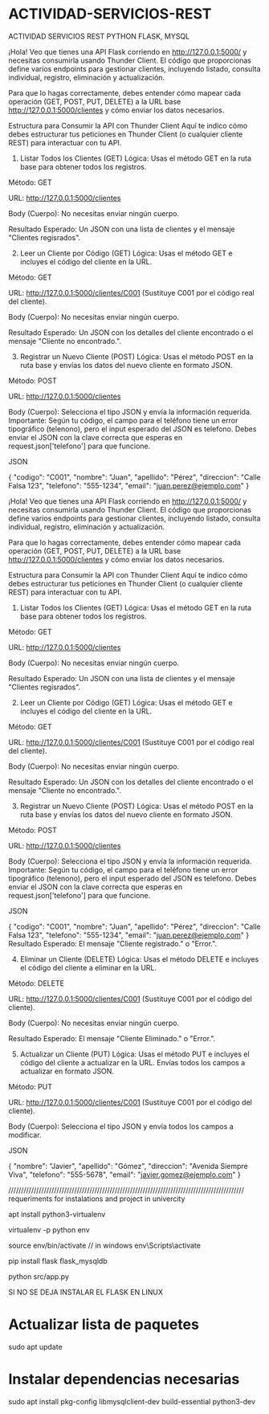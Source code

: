 # ACTIVIDAD-SERVICIOS-REST
ACTIVIDAD SERVICIOS REST PYTHON FLASK, MYSQL



¡Hola! Veo que tienes una API Flask corriendo en http://127.0.0.1:5000/ y necesitas consumirla usando Thunder Client. El código que proporcionas define varios endpoints para gestionar clientes, incluyendo listado, consulta individual, registro, eliminación y actualización.

Para que lo hagas correctamente, debes entender cómo mapear cada operación (GET, POST, PUT, DELETE) a la URL base http://127.0.0.1:5000/clientes y cómo enviar los datos necesarios.

Estructura para Consumir la API con Thunder Client
Aquí te indico cómo debes estructurar tus peticiones en Thunder Client (o cualquier cliente REST) para interactuar con tu API.

1. Listar Todos los Clientes (GET)
Lógica: Usas el método GET en la ruta base para obtener todos los registros.

Método: GET

URL: http://127.0.0.1:5000/clientes

Body (Cuerpo): No necesitas enviar ningún cuerpo.

Resultado Esperado: Un JSON con una lista de clientes y el mensaje "Clientes regisrados".

2. Leer un Cliente por Código (GET)
Lógica: Usas el método GET e incluyes el código del cliente en la URL.

Método: GET

URL: http://127.0.0.1:5000/clientes/C001 (Sustituye C001 por el código real del cliente).

Body (Cuerpo): No necesitas enviar ningún cuerpo.

Resultado Esperado: Un JSON con los detalles del cliente encontrado o el mensaje "Cliente no encontrado.".

3. Registrar un Nuevo Cliente (POST)
Lógica: Usas el método POST en la ruta base y envías los datos del nuevo cliente en formato JSON.

Método: POST

URL: http://127.0.0.1:5000/clientes

Body (Cuerpo): Selecciona el tipo JSON y envía la información requerida. Importante: Según tu código, el campo para el teléfono tiene un error tipográfico (telenono), pero el input esperado del JSON es telefono. Debes enviar el JSON con la clave correcta que esperas en request.json['telefono'] para que funcione.

JSON

{
    "codigo": "C001",
    "nombre": "Juan",
    "apellido": "Pérez",
    "direccion": "Calle Falsa 123",
    "telefono": "555-1234",
    "email": "juan.perez@ejemplo.com"
}


¡Hola! Veo que tienes una API Flask corriendo en http://127.0.0.1:5000/ y necesitas consumirla usando Thunder Client. El código que proporcionas define varios endpoints para gestionar clientes, incluyendo listado, consulta individual, registro, eliminación y actualización.

Para que lo hagas correctamente, debes entender cómo mapear cada operación (GET, POST, PUT, DELETE) a la URL base http://127.0.0.1:5000/clientes y cómo enviar los datos necesarios.

Estructura para Consumir la API con Thunder Client
Aquí te indico cómo debes estructurar tus peticiones en Thunder Client (o cualquier cliente REST) para interactuar con tu API.

1. Listar Todos los Clientes (GET)
Lógica: Usas el método GET en la ruta base para obtener todos los registros.

Método: GET

URL: http://127.0.0.1:5000/clientes

Body (Cuerpo): No necesitas enviar ningún cuerpo.

Resultado Esperado: Un JSON con una lista de clientes y el mensaje "Clientes regisrados".

2. Leer un Cliente por Código (GET)
Lógica: Usas el método GET e incluyes el código del cliente en la URL.

Método: GET

URL: http://127.0.0.1:5000/clientes/C001 (Sustituye C001 por el código real del cliente).

Body (Cuerpo): No necesitas enviar ningún cuerpo.

Resultado Esperado: Un JSON con los detalles del cliente encontrado o el mensaje "Cliente no encontrado.".

3. Registrar un Nuevo Cliente (POST)
Lógica: Usas el método POST en la ruta base y envías los datos del nuevo cliente en formato JSON.

Método: POST

URL: http://127.0.0.1:5000/clientes

Body (Cuerpo): Selecciona el tipo JSON y envía la información requerida. Importante: Según tu código, el campo para el teléfono tiene un error tipográfico (telenono), pero el input esperado del JSON es telefono. Debes enviar el JSON con la clave correcta que esperas en request.json['telefono'] para que funcione.

JSON

{
    "codigo": "C001",
    "nombre": "Juan",
    "apellido": "Pérez",
    "direccion": "Calle Falsa 123",
    "telefono": "555-1234",
    "email": "juan.perez@ejemplo.com"
}
Resultado Esperado: El mensaje "Cliente registrado." o "Error.".

4. Eliminar un Cliente (DELETE)
Lógica: Usas el método DELETE e incluyes el código del cliente a eliminar en la URL.

Método: DELETE

URL: http://127.0.0.1:5000/clientes/C001 (Sustituye C001 por el código del cliente).

Body (Cuerpo): No necesitas enviar ningún cuerpo.

Resultado Esperado: El mensaje "Cliente Eliminado." o "Error.".

5. Actualizar un Cliente (PUT)
Lógica: Usas el método PUT e incluyes el código del cliente a actualizar en la URL. Envías todos los campos a actualizar en formato JSON.

Método: PUT

URL: http://127.0.0.1:5000/clientes/C001 (Sustituye C001 por el código del cliente).

Body (Cuerpo): Selecciona el tipo JSON y envía todos los campos a modificar.

JSON

{
    "nombre": "Javier",
    "apellido": "Gómez",
    "direccion": "Avenida Siempre Viva",
    "telefono": "555-5678",
    "email": "javier.gomez@ejemplo.com"
}


/////////////////////////////////////////////////////////////////////////////////////////////
requeriments for instalations and project in univercity 


apt install python3-virtualenv

virtualenv -p python env 


source env/bin/activate // in windows env\Scripts\activate


pip install flask flask_mysqldb


python src/app.py



SI NO SE DEJA INSTALAR EL FLASK EN LINUX 

# Actualizar lista de paquetes
sudo apt update

# Instalar dependencias necesarias
sudo apt install pkg-config libmysqlclient-dev build-essential python3-dev
